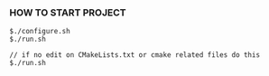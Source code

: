 ### HOW TO START PROJECT

```
$./configure.sh
$./run.sh

// if no edit on CMakeLists.txt or cmake related files do this
$./run.sh
```
